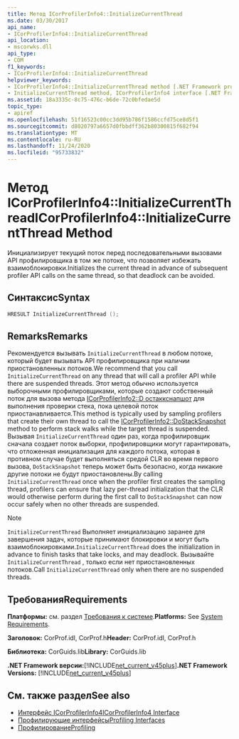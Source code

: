```yaml
---
title: Метод ICorProfilerInfo4::InitializeCurrentThread
ms.date: 03/30/2017
api_name:
- ICorProfilerInfo4::InitializeCurrentThread
api_location:
- mscorwks.dll
api_type:
- COM
f1_keywords:
- ICorProfilerInfo4::InitializeCurrentThread
helpviewer_keywords:
- ICorProfilerInfo4::InitializeCurrentThread method [.NET Framework profiling]
- InitializeCurrentThread method, ICorProfilerInfo4 interface [.NET Framework profiling]
ms.assetid: 18a3335c-8c75-476c-b6de-72c0bfedae5d
topic_type:
- apiref
ms.openlocfilehash: 51f16523c00cc3dd95b786f1586ccfd75ce8d5f1
ms.sourcegitcommit: d8020797a6657d0fbbdff362b80300815f682f94
ms.translationtype: MT
ms.contentlocale: ru-RU
ms.lasthandoff: 11/24/2020
ms.locfileid: "95733832"
---
```

# <a name="icorprofilerinfo4initializecurrentthread-method"></a><span data-ttu-id="0cea6-102">Метод ICorProfilerInfo4::InitializeCurrentThread</span><span class="sxs-lookup"><span data-stu-id="0cea6-102">ICorProfilerInfo4::InitializeCurrentThread Method</span></span>

<span data-ttu-id="0cea6-103">Инициализирует текущий поток перед последовательными вызовами API профилировщика в том же потоке, что позволяет избежать взаимоблокировки.</span><span class="sxs-lookup"><span data-stu-id="0cea6-103">Initializes the current thread in advance of subsequent profiler API calls on the same thread, so that deadlock can be avoided.</span></span>  
  
## <a name="syntax"></a><span data-ttu-id="0cea6-104">Синтаксис</span><span class="sxs-lookup"><span data-stu-id="0cea6-104">Syntax</span></span>  
  
```cpp  
HRESULT InitializeCurrentThread ();  
```  
  
## <a name="remarks"></a><span data-ttu-id="0cea6-105">Remarks</span><span class="sxs-lookup"><span data-stu-id="0cea6-105">Remarks</span></span>  

 <span data-ttu-id="0cea6-106">Рекомендуется вызывать `InitializeCurrentThread` в любом потоке, который будет вызывать API профилировщика при наличии приостановленных потоков.</span><span class="sxs-lookup"><span data-stu-id="0cea6-106">We recommend that you call `InitializeCurrentThread` on any thread that will call a profiler API while there are suspended threads.</span></span> <span data-ttu-id="0cea6-107">Этот метод обычно используется выборочными профилировщиками, которые создают собственный поток для вызова метода [ICorProfilerInfo2::D остаккснапшот](icorprofilerinfo2-dostacksnapshot-method.md) для выполнения проверки стека, пока целевой поток приостанавливается.</span><span class="sxs-lookup"><span data-stu-id="0cea6-107">This method is typically used by sampling profilers that create their own thread to call the [ICorProfilerInfo2::DoStackSnapshot](icorprofilerinfo2-dostacksnapshot-method.md) method to perform stack walks while the target thread is suspended.</span></span> <span data-ttu-id="0cea6-108">Вызывая `InitializeCurrentThread` один раз, когда профилировщик сначала создает поток выборки, профилировщики могут гарантировать, что отложенная инициализация для каждого потока, которая в противном случае будет выполняться средой CLR во время первого вызова, `DoStackSnapshot` теперь может быть безопасно, когда никакие другие потоки не будут приостановлены.</span><span class="sxs-lookup"><span data-stu-id="0cea6-108">By calling `InitializeCurrentThread` once when the profiler first creates the sampling thread, profilers can ensure that lazy per-thread initialization that the CLR would otherwise perform during the first call to `DoStackSnapshot` can now occur safely when no other threads are suspended.</span></span>  
  
> [!NOTE]
> <span data-ttu-id="0cea6-109">`InitializeCurrentThread` Выполняет инициализацию заранее для завершения задач, которые принимают блокировки и могут быть взаимоблокировками.</span><span class="sxs-lookup"><span data-stu-id="0cea6-109">`InitializeCurrentThread` does the initialization in advance to finish tasks that take locks, and may deadlock.</span></span> <span data-ttu-id="0cea6-110">Вызывайте `InitializeCurrentThread` , только если нет приостановленных потоков.</span><span class="sxs-lookup"><span data-stu-id="0cea6-110">Call `InitializeCurrentThread` only when there are no suspended threads.</span></span>  
  
## <a name="requirements"></a><span data-ttu-id="0cea6-111">Требования</span><span class="sxs-lookup"><span data-stu-id="0cea6-111">Requirements</span></span>  

 <span data-ttu-id="0cea6-112">**Платформы:** см. раздел [Требования к системе](../../get-started/system-requirements.md).</span><span class="sxs-lookup"><span data-stu-id="0cea6-112">**Platforms:** See [System Requirements](../../get-started/system-requirements.md).</span></span>  
  
 <span data-ttu-id="0cea6-113">**Заголовок:** CorProf.idl, CorProf.h</span><span class="sxs-lookup"><span data-stu-id="0cea6-113">**Header:** CorProf.idl, CorProf.h</span></span>  
  
 <span data-ttu-id="0cea6-114">**Библиотека:** CorGuids.lib</span><span class="sxs-lookup"><span data-stu-id="0cea6-114">**Library:** CorGuids.lib</span></span>  
  
 <span data-ttu-id="0cea6-115">**.NET Framework версии:**[!INCLUDE[net_current_v45plus](../../../../includes/net-current-v45plus-md.md)]</span><span class="sxs-lookup"><span data-stu-id="0cea6-115">**.NET Framework Versions:** [!INCLUDE[net_current_v45plus](../../../../includes/net-current-v45plus-md.md)]</span></span>  
  
## <a name="see-also"></a><span data-ttu-id="0cea6-116">См. также раздел</span><span class="sxs-lookup"><span data-stu-id="0cea6-116">See also</span></span>

- [<span data-ttu-id="0cea6-117">Интерфейс ICorProfilerInfo4</span><span class="sxs-lookup"><span data-stu-id="0cea6-117">ICorProfilerInfo4 Interface</span></span>](icorprofilerinfo4-interface.md)
- [<span data-ttu-id="0cea6-118">Профилирующие интерфейсы</span><span class="sxs-lookup"><span data-stu-id="0cea6-118">Profiling Interfaces</span></span>](profiling-interfaces.md)
- [<span data-ttu-id="0cea6-119">Профилирование</span><span class="sxs-lookup"><span data-stu-id="0cea6-119">Profiling</span></span>](index.md)
